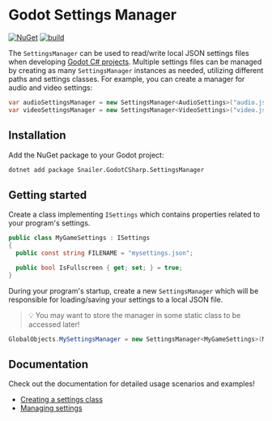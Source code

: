 # Godot Settings Manager

[![NuGet](https://img.shields.io/nuget/v/Snailer.GodotCSharp.SettingsManager)](https://www.nuget.org/packages/Snailer.GodotCSharp.SettingsManager#versions-body-tab)
[![build](https://github.com/snailer88/godot-csharp-settingsmanager/actions/workflows/build.yml/badge.svg)](https://github.com/snailer88/godot-csharp-settingsmanager/actions/workflows/build.yml)

The `SettingsManager` can be used to read/write local JSON settings files when developing [Godot C# projects](https://docs.godotengine.org/en/stable/tutorials/scripting/c_sharp/c_sharp_basics.html). Multiple settings files can be managed by creating as many `SettingsManager` instances as needed, utilizing different paths and settings classes. For example, you can create a manager for audio and video settings:

```cs
var audioSettingsManager = new SettingsManager<AudioSettings>("audio.json");
var videoSettingsManager = new SettingsManager<VideoSettings>("video.json");
```

## Installation

Add the NuGet package to your Godot project:

```bash
dotnet add package Snailer.GodotCSharp.SettingsManager
```

## Getting started

Create a class implementing `ISettings` which contains properties related to your program's settings.

```cs
public class MyGameSettings : ISettings
{
  public const string FILENAME = "mysettings.json";

  public bool IsFullscreen { get; set; } = true;
}
```

During your program's startup, create a new `SettingsManager` which will be responsible for loading/saving your settings to a local JSON file.

> :bulb: You may want to store the manager in some static class to be accessed later!

```cs
GlobalObjects.MySettingsManager = new SettingsManager<MyGameSettings>(MyGameSettings.FILENAME);
```

## Documentation

Check out the documentation for detailed usage scenarios and examples!

- [Creating a settings class](/docs/CreatingSettings.md)
- [Managing settings](/docs/ManagingSettings.md)
